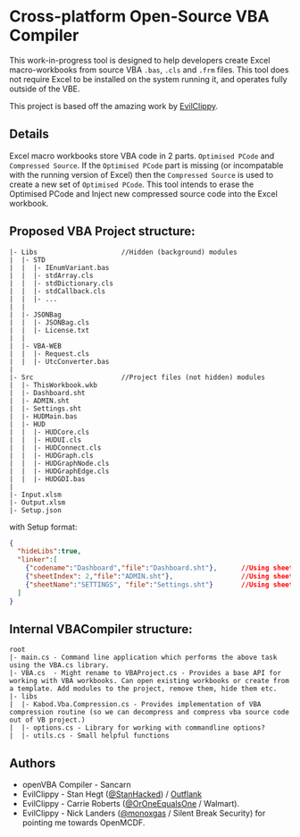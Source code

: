 
# Cross-platform Open-Source VBA Compiler

This work-in-progress tool is designed to help developers create Excel macro-workbooks from source VBA `.bas`, `.cls` and `.frm` files. This tool does not require Excel to be installed on the system running it, and operates fully outside of the VBE.

This project is based off the amazing work by [EvilClippy](https://github.com/outflanknl/EvilClippy).

## Details

Excel macro workbooks store VBA code in 2 parts. `Optimised PCode` and `Compressed Source`. If the `Optimised PCode` part is missing (or incompatable with the running version of Excel) then the `Compressed Source` is used to create a new set of `Optimised PCode`. This tool intends to erase the Optimised PCode and Inject new compressed source code into the Excel workbook.

## Proposed VBA Project structure:

```
|- Libs                     //Hidden (background) modules
|  |- STD
|  |  |- IEnumVariant.bas
|  |  |- stdArray.cls
|  |  |- stdDictionary.cls
|  |  |- stdCallback.cls
|  |  |- ...
|  |
|  |- JSONBag
|  |  |- JSONBag.cls
|  |  |- License.txt
|  |
|  |- VBA-WEB
|  |  |- Request.cls
|  |  |- UtcConverter.bas
|
|- Src                      //Project files (not hidden) modules
|  |- ThisWorkbook.wkb
|  |- Dashboard.sht
|  |- ADMIN.sht
|  |- Settings.sht
|  |- HUDMain.bas
|  |- HUD
|  |  |- HUDCore.cls
|  |  |- HUDUI.cls
|  |  |- HUDConnect.cls
|  |  |- HUDGraph.cls
|  |  |- HUDGraphNode.cls
|  |  |- HUDGraphEdge.cls
|  |  |- HUDGDI.bas
|
|- Input.xlsm
|- Output.xlsm
|- Setup.json
```

with Setup format:

```json
{
  "hideLibs":true,
  "linker":[
    {"codename":"Dashboard","file":"Dashboard.sht"},      //Using sheet codename
    {"sheetIndex": 2,"file":"ADMIN.sht"},                 //Using sheet index
    {"sheetName":"SETTINGS", "file":"Settings.sht"}       //Using sheet name
  ]
}

```

## Internal VBACompiler structure:

```
root
|- main.cs - Command line application which performs the above task using the VBA.cs library.
|- VBA.cs  - Might rename to VBAProject.cs - Provides a base API for working with VBA workbooks. Can open existing workbooks or create from a template. Add modules to the project, remove them, hide them etc.
|- libs
|  |- Kabod.Vba.Compression.cs - Provides implementation of VBA compression routine (so we can decompress and compress vba source code out of VB project.)
|  |- options.cs - Library for working with commandline options?
|  |- utils.cs - Small helpful functions

```


## Authors

* openVBA Compiler - Sancarn 
* EvilClippy - Stan Hegt ([@StanHacked](https://twitter.com/StanHacked)) / [Outflank](https://www.outflank.nl)
* EvilClippy - Carrie Roberts ([@OrOneEqualsOne](https://twitter.com/OrOneEqualsOne) / Walmart).
* EvilClippy - Nick Landers ([@monoxgas](https://twitter.com/monoxgas) / Silent Break Security) for pointing me towards OpenMCDF.